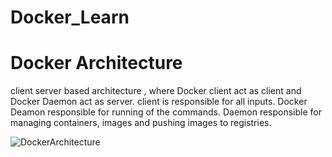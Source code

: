 # Docker_Learn

# Docker Architecture 
 client server based architecture , where Docker client act as client and Docker Daemon act as server.
 client is responsible for all inputs.
 Docker Deamon responsible for running of the commands.
 Daemon responsible for managing containers, images and pushing images to registries.
 
 
 ![DockerArchitecture](https://user-images.githubusercontent.com/24280813/155869228-35d8f5f9-8b14-4069-98a2-c0342a2536b0.JPG)
